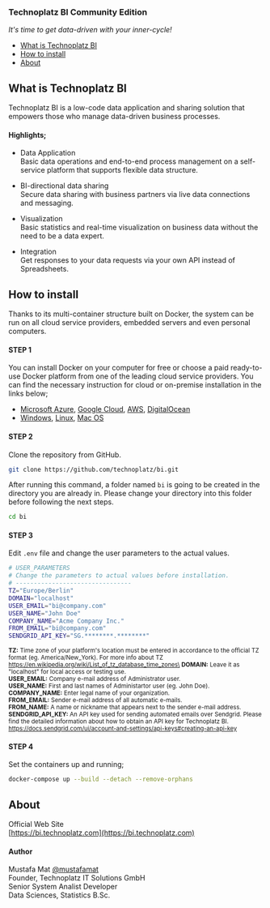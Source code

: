 ### Technoplatz BI Community Edition
*It's time to get data-driven with your inner-cycle!*

- [What is Technoplatz BI](#what-is-technoplatz-bi)
- [How to install](#how-to-install)
- [About](#about)

## What is Technoplatz BI
Technoplatz BI is a low-code data application and sharing solution that empowers those who manage data-driven business processes.

#### Highlights;

- Data Application\
Basic data operations and end-to-end process management on a self-service platform that supports flexible data structure.

- BI-directional data sharing\
Secure data sharing with business partners via live data connections and messaging.

- Visualization\
Basic statistics and real-time visualization on business data without the need to be a data expert.

- Integration\
Get responses to your data requests via your own API instead of Spreadsheets.

## How to install
Thanks to its multi-container structure built on Docker, the system can be run on all cloud service providers, embedded servers and even personal computers.

#### STEP 1
You can install Docker on your computer for free or choose a paid ready-to-use Docker platform from one of the leading cloud service providers. You can find the necessary instruction for cloud or on-premise installation in the links below;

- [Microsoft Azure](https://azure.microsoft.com/en-us/services/kubernetes-service/docker/), [Google Cloud](https://cloud.google.com/marketplace/docs/container-images), [AWS](https://aws.amazon.com/marketplace/pp/prodview-2jrv4ti3v2r3e?sr=0-1&ref_=beagle&applicationId=AWSMPContessa), [DigitalOcean](https://marketplace.digitalocean.com/apps/docker)
- [Windows](https://docs.docker.com/desktop/install/windows-install), [Linux](https://docs.docker.com/desktop/install/linux-install), [Mac OS](https://docs.docker.com/desktop/install/mac-install)

#### STEP 2
Clone the repository from GitHub.

```bash
git clone https://github.com/technoplatz/bi.git
```

After running this command, a folder named `bi` is going to be created in the directory you are already in. Please change your directory into this folder before following the next steps.

```bash
cd bi
```

#### STEP 3
Edit `.env` file and change the user parameters to the actual values.

```bash
# USER_PARAMETERS
# Change the parameters to actual values before installation.
# --------------------------------
TZ="Europe/Berlin"
DOMAIN="localhost"
USER_EMAIL="bi@company.com"
USER_NAME="John Doe"
COMPANY_NAME="Acme Company Inc."
FROM_EMAIL="bi@company.com"
SENDGRID_API_KEY="SG.********.********"
```

<sub>**TZ:** Time zone of your platform's location must be entered in accordance to the official TZ format (eg. America/New_York). For more info about TZ https://en.wikipedia.org/wiki/List_of_tz_database_time_zones\
**DOMAIN:** Leave it as "localhost" for local access or testing use.\
**USER_EMAIL:** Company e-mail address of Administrator user.\
**USER_NAME:** First and last names of Administartor user (eg. John Doe).\
**COMPANY_NAME:** Enter legal name of your organization.\
**FROM_EMAIL:** Sender e-mail address of all automatic e-mails.\
**FROM_NAME:** A name or nickname that appears next to the sender e-mail address.\
**SENDGRID_API_KEY:** An API key used for sending automated emails over Sendgrid. Please find the detailed information about how to obtain an API key for Technoplatz BI. https://docs.sendgrid.com/ui/account-and-settings/api-keys#creating-an-api-key</sub>


#### STEP 4
Set the containers up and running;

```bash
docker-compose up --build --detach --remove-orphans
```

## About

Official Web Site\
[https://bi.technoplatz.com](https://bi.technoplatz.com)

#### Author
Mustafa Mat [@mustafamat](https://www.github.com/mustafamat)\
Founder, Technoplatz IT Solutions GmbH\
Senior System Analist Developer\
Data Sciences, Statistics B.Sc.